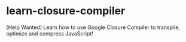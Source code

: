 # learn-closure-compiler
[Help Wanted] Learn how to use Google Closure Compiler to transpile, optimize and compress JavaScript!
